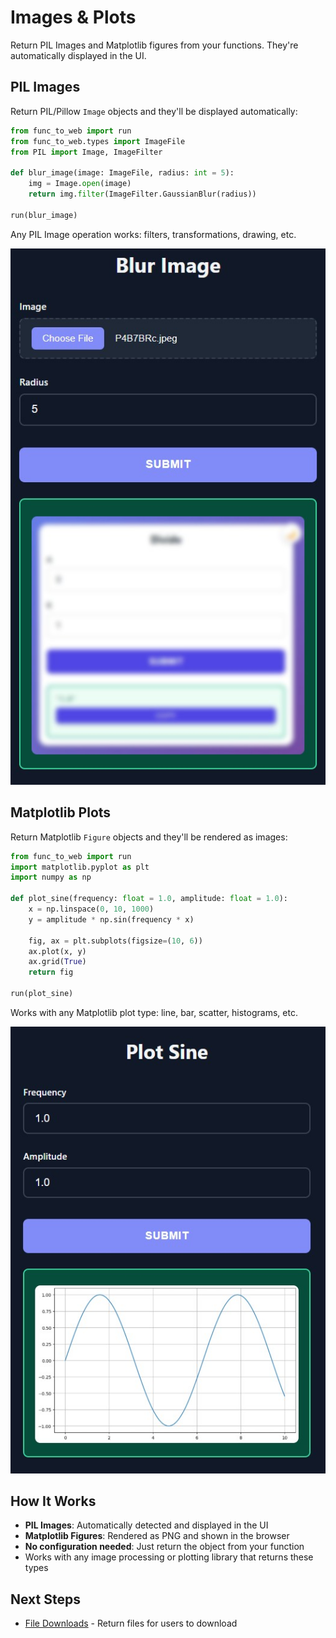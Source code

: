 # Images & Plots

Return PIL Images and Matplotlib figures from your functions. They're automatically displayed in the UI.

## PIL Images

<div class="grid" markdown>

<div markdown>

Return PIL/Pillow `Image` objects and they'll be displayed automatically:

```python
from func_to_web import run
from func_to_web.types import ImageFile
from PIL import Image, ImageFilter

def blur_image(image: ImageFile, radius: int = 5):
    img = Image.open(image)
    return img.filter(ImageFilter.GaussianBlur(radius))

run(blur_image)
```

Any PIL Image operation works: filters, transformations, drawing, etc.

</div>

<div markdown>

![Image Processing](images/blur.jpg)

</div>

</div>

## Matplotlib Plots

<div class="grid" markdown>

<div markdown>

Return Matplotlib `Figure` objects and they'll be rendered as images:

```python
from func_to_web import run
import matplotlib.pyplot as plt
import numpy as np

def plot_sine(frequency: float = 1.0, amplitude: float = 1.0):
    x = np.linspace(0, 10, 1000)
    y = amplitude * np.sin(frequency * x)
    
    fig, ax = plt.subplots(figsize=(10, 6))
    ax.plot(x, y)
    ax.grid(True)
    return fig

run(plot_sine)
```

Works with any Matplotlib plot type: line, bar, scatter, histograms, etc.

</div>

<div markdown>

![Plot Result](images/plot.jpg)

</div>

</div>

## How It Works

- **PIL Images**: Automatically detected and displayed in the UI
- **Matplotlib Figures**: Rendered as PNG and shown in the browser
- **No configuration needed**: Just return the object from your function
- Works with any image processing or plotting library that returns these types

## Next Steps

- [File Downloads](downloads.md) - Return files for users to download